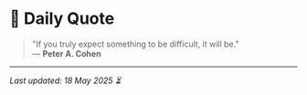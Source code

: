# 📜 Daily Quote

> "If you truly expect something to be difficult, it will be."  
> — **Peter A. Cohen**

---

_Last updated: 18 May 2025 ⏳_
